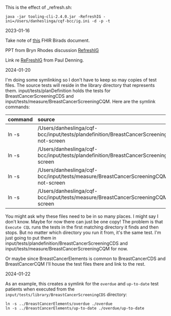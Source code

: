 This is the effect of _refresh.sh:

```
java -jar tooling-cli-2.4.0.jar -RefreshIG -ini=/Users/danheslinga/cqf-bcc/ig.ini -d -p -t
```

2023-01-16

Take note of [this](https://www.hl7.org/fhir/us/breast-radiology/2020May/CodeSystem-BiRadsAssessmentCategoriesCS.html) FHIR Birads document. 

PPT from Bryn Rhodes discussion [RefreshIG](https://docs.google.com/presentation/d/1wFKnmg0G2Ge7JIgMbcDTTLBkw4Fx6wss/edit#slide=id.p20)

Link re [ReFreshIG](https://github.com/cqframework/cqf-tooling/issues/273) from Paul Denning. 

2024-01-20

I'm doing some symlinking so I don't have to keep so may copies of test files. The source tests will reside in the library directory that represents them. input/tests/planDefinition holds the tests for BreastCancerScreeningCDS and input/tests/measure/BreastCancerScreeningCQM. Here are the symlink commands:

|command|source|target|
|:---|:---|:---|
|ln -s|/Users/danheslinga/cqf-bcc/input/tests/plandefinition/BreastCancerScreeningCDS/should-not-screen|/Users/danheslinga/cqf-bcc/input/tests/cdshooks/BreastCancerScreeningCDS/should-not-screen/resources|
|ln -s|/Users/danheslinga/cqf-bcc/input/tests/plandefinition/BreastCancerScreeningCDS/should-screen|/Users/danheslinga/cqf-bcc/input/tests/cdshooks/BreastCancerScreeningCDS/should-screen/resources|
|ln -s|/Users/danheslinga/cqf-bcc/input/tests/measure/BreastCancerScreeningCQM/should-not-screen|/Users/danheslinga/cqf-bcc/input/tests/cdshooks/BreastCancerScreeningCQM/should-not-screen/resources|
|ln -s|/Users/danheslinga/cqf-bcc/input/tests/measure/BreastCancerScreeningCQM/should-screen|/Users/danheslinga/cqf-bcc/input/tests/cdshooks/BreastCancerScreeningCQM/should-screen/resources|

You might ask why these files need to be in so many places. I might say I don't know. Maybe for now there can just be one copy! The problem is that `Execute CQL` runs the tests in the first matching directory it finds and then stops. But no matter which directory you run it from, it's the same test. I'm just going to put them in input/tests/plandefinition/BreastCancerScreeningCDS and input/tests/measure/BreastCancerScreeningCQM for now. 

Or maybe since BreastCancerElements is common to BreastCancerCDS and BreastCancerCQM I'll house the test files there and link to the rest. 

2024-01-22

As an example, this creates a symlink for the `overdue` and `up-to-date` test patients when executed from the `input/tests/library/BreastCancerScreeningCDS` directory:

```
ln -s ../BreastCancerElements/overdue ./overdue
ln -s ../BreastCancerElements/up-to-date ./overdue/up-to-date
```



